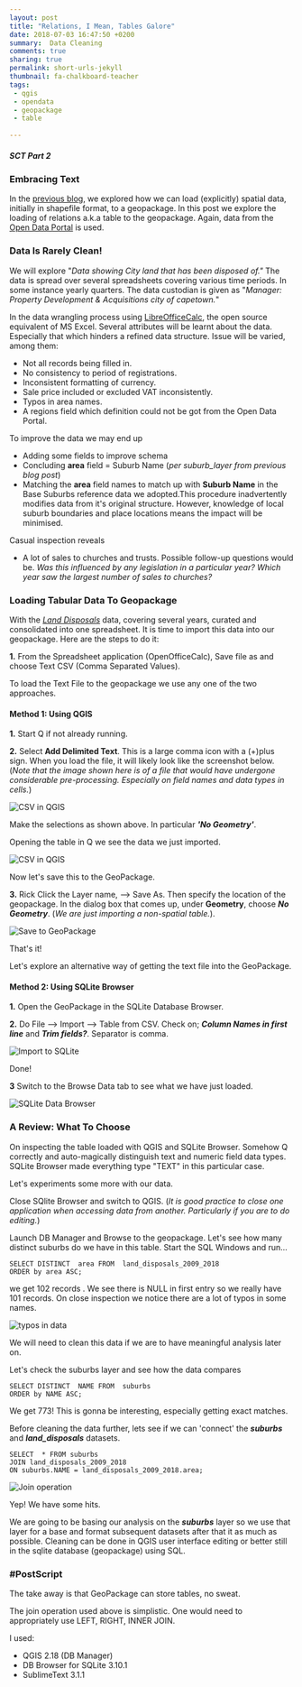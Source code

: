 ```yaml
---
layout: post
title: "Relations, I Mean, Tables Galore"
date: 2018-07-03 16:47:50 +0200
summary:  Data Cleaning 
comments: true
sharing: true
permalink: short-urls-jekyll
thumbnail: fa-chalkboard-teacher
tags:
 - qgis
 - opendata
 - geopackage
 - table
 
---
```


##### SCT Part 2
### Embracing Text

In the [previous blog](https://erickndava.github.io/hands-on/2018/06/01/in-with-the-new-geopackage/), we explored how we can load (explicitly) spatial data, initially in shapefile format, to a geopackage. In this post we explore the loading of relations a.k.a table to the geopackage. Again, data from the [Open Data Portal](http://web1.capetown.gov.za/web1/opendataportal/Default) is used. 

### Data Is Rarely Clean!

We will explore "*Data showing City land that has been disposed of."* The data is spread over several spreadsheets covering various time periods. In some instance yearly quarters. The data custodian is given as "*Manager: Property Development & Acquisitions city of capetown.*"

In the data wrangling process using [LibreOfficeCalc](https://www.libreoffice.org/discover/calc/), the open source equivalent of MS Excel. Several attributes will be learnt about the data. Especially that which hinders a refined data structure. Issue will be varied, among them: 

- Not all records being filled in. 
- No consistency to period of registrations.
- Inconsistent formatting of currency.
- Sale price included or excluded VAT inconsistently.
- Typos in area names.
- A regions field which definition could not be got from the Open Data Portal.

To improve the data we may end up 

- Adding some fields to improve schema
- Concluding **area** field  = Suburb Name (*per suburb_layer from previous blog post*)
- Matching the **area** field names to match up with **Suburb Name** in the Base Suburbs reference data we adopted.This procedure inadvertently modifies data from it's original structure. However, knowledge of local suburb boundaries and place locations means the impact will be minimised. 

Casual inspection reveals

- A lot of sales to churches and trusts. Possible follow-up questions would be. *Was this influenced by any legislation in a particular year?* *Which year saw the largest number of sales to churches?*

### Loading Tabular Data To Geopackage 

With the [*Land Disposals*](http://web1.capetown.gov.za/web1/opendataportal/DatasetSearchResult?&searchTerm=land+disposal) data, covering several years, curated and consolidated into one spreadsheet. It is time to import this data into our geopackage.  Here are the steps to do it:

**1.**  From the Spreadsheet application (OpenOfficeCalc), Save file as and choose Text CSV (Comma Separated Values).

To load the Text File to the geopackage we use any one of the two approaches. 

#### Method 1: Using QGIS

**1.**  Start Q if not already running. 

**2.**  Select **Add Delimited Text**. This is a large comma icon with a (+)plus sign. When you load the file, it will likely look like the screenshot below. (*Note that the image shown here is of a file that would have undergone considerable pre-processing. Especially on field names and data types in cells.*)

![CSV in QGIS](/images/add_delimited_txt_file.PNG)

Make the selections as shown above. In particular ***'No Geometry'***.

Opening the table in Q we see the data we just imported.

![CSV in QGIS](/images/csv_inside_q.PNG)

Now let's save this to the GeoPackage.

**3.** Rick Click the Layer name, --> Save As. Then specify the location of the geopackage. In the dialog box that comes up, under **Geometry**, choose ***No Geometry***. (*We are just importing a non-spatial table.*).

<img align="center" src="/images/save_to_geopackage.PNG" alt="Save to GeoPackage">

That's it!

Let's explore an alternative way of getting the text file into the GeoPackage.

#### Method 2: Using SQLite Browser

**1.**  Open the GeoPackage in the SQLite Database Browser.

**2.**  Do File --> Import --> Table from CSV.
        Check on; ***Column Names in first line*** and ***Trim fields?***. Separator is comma. 

<img align="center" src="/images/import_sqlite_parameters.PNG" alt="Import to SQLite">       

Done!

**3** Switch to the Browse Data tab to see what we have just loaded.

<img align="center" src="/images/sqlite_data_browser.PNG" alt="SQLite Data Browser">       

### A Review: What To Choose

On inspecting the table loaded with QGIS and SQLite Browser. Somehow Q correctly and auto-magically distinguish text and numeric field data types. SQLite Browser made everything type "TEXT" in this particular case.

Let's experiments some more with our data.

Close SQlite Browser and switch to QGIS. (*It is good practice to close one application when accessing data from another. Particularly if you are to do editing.*)

Launch DB Manager and Browse to the geopackage. 
Let's see how many distinct suburbs do we have in this table.
Start the  SQL Windows and run...

~~~
SELECT DISTINCT  area FROM  land_disposals_2009_2018
ORDER by area ASC;
~~~

we get 102 records . We see there is NULL in first entry so we really have 101 records. On close inspection we notice there are a lot of typos in some names. 

<img align="center" src="/images/error_in_data.PNG" alt="typos in data"> 

We will need to clean this data if we are to have meaningful analysis later on.

Let's check the suburbs layer and see how the data compares

~~~
SELECT DISTINCT  NAME FROM  suburbs
ORDER by NAME ASC;
~~~

We get 773! This is gonna be interesting, especially getting exact matches.

Before cleaning the data further,  lets see if we can 'connect' the ***suburbs*** and ***land_disposals*** datasets.

~~~
SELECT  * FROM suburbs
JOIN land_disposals_2009_2018
ON suburbs.NAME = land_disposals_2009_2018.area;
~~~

<img align="center" src="/images/suburbs_and_disposals_join.PNG" alt="Join operation"> 

Yep! We have some hits. 

We are going to be basing our analysis on the ***suburbs*** layer so we use that layer for a base and format subsequent datasets after that it as much as possible. Cleaning can be done in QGIS user interface editing or better still in the sqlite database (geopackage) using SQL.


### #PostScript

The take away is that GeoPackage can store tables, no sweat.

The join operation used above is simplistic. One would need to appropriately use LEFT, RIGHT, INNER JOIN.

I used:

- QGIS 2.18 (DB Manager)
- DB Browser for SQLite 3.10.1
- SublimeText 3.1.1
